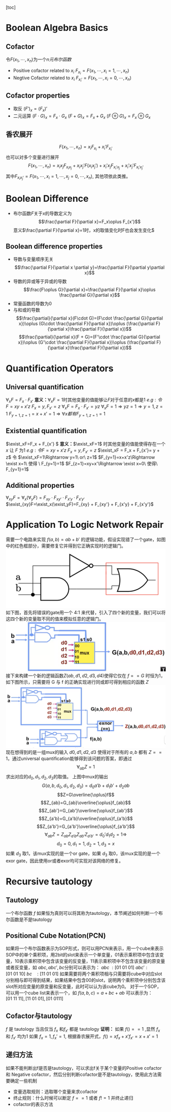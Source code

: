 [toc]
# Boolean Algebra Basics
## Cofactor
令$F(x_1,\cdots,x_n)$为一个$n元布尔函数$
* Positive cofactor related to $x_i$
$F_{x_i}=F(x_1,\cdots,x_i=1,\cdots,x_n)$
* Negtive Cofactor related to $x_i$
$F_{x_i'}=F(x_1,\cdots,x_i=0,\cdots,x_n)$
## Cofactor properties
* 取反
$(F')_x = (F_x)'$
* 二元运算
$(F\cdot G)_x=F_x\cdot G_x$
$(F+G)_x=F_x+G_x$
$(F\oplus G)_x=F_x\oplus G_x$
## 香农展开
$$F(x_1,\cdots,x_n)=x_iF_{x_i}+x_i'F_{x_i'}$$
也可以对多个变量进行展开
$$F(x_1,\cdots,x_n)=x_ix_jF_{x_ix_j}+x_ix_j'F(x_ix_j')+x_i'x_jF_{x_i'x_j}+x_i'x_j'F_{x_i'x_j'}$$
其中$F_{x_ix_j'}=F(x_1,\cdots,x_i=1,\cdots, x_j=0,\cdots,x_n)$, 其他项依此类推。
# Boolean Difference
* 布尔函数$F$关于$x$的导数定义为
$$\frac{\partial F}{\partial x}=F_x\oplus F_{x'}$$
意义$\frac{\partial F}{\partial x}=1时，x的取值变化时F也会发生变化$
## Boolean difference properties
* 导数与变量顺序无关
 $$\frac{\partial F}{\partial x \partial y}=\frac{\partial F}{\partial y\partial x}$$
* 导数的异或等于异或的导数
$$\frac{F\oplus G}{\partial x}=\frac{\partial F}{\partial x}\oplus \frac{\partial G}{\partial x}$$
* 常量函数的导数为0
* 与和或的导数
$$\frac{\partial}{\partial x}(F\cdot G)=(F\cdot \frac{\partial G}{\partial x})\oplus (G\cdot \frac{\partial F}{\partial x})\oplus (\frac{\partial F}{\partial x}\frac{\partial F}{\partial x})$$
$$\frac{\partial}{\partial x}(F + G)=(F'\cdot \frac{\partial G}{\partial x})\oplus (G'\cdot \frac{\partial F}{\partial x})\oplus (\frac{\partial F}{\partial x}\frac{\partial F}{\partial x})$$
# Quantification Operators
## Universal quantification
$\forall_xF=F_x\cdot F_{x'}$
**意义：**$\forall_xF=1$时其他变量的值能够让$F$对于任意的$x$都是1
$e.g:令F=xy + x'z$
$F_x=y, F_{x'}=z$
$\forall_xF=F_x\cdot F_{x'}=yz$
$\forall_xF=1\Rightarrow yz=1\Rightarrow y=1, z=1$
$F_{y=1,z=1}=x+x'=1\Rightarrow \forall x都有F_{y=1,z=1}=1$
## Existential quantification
$\exist_xF=F_x + F_{x'} $
**意义：**$\exist_xF=1$ 时其他变量的值能使得存在一个 $x$ 让 $F$ 为1
$e.g:令 F=xy + x'z$
$F_x=y, F_{x'}=z$
$\exist_xF = F_x + F_{x'}= y + z$
令 $\exist_xF=1\Rightarrow y=1\ or\ z=1$
$F_{y=1}=x+x'z\Rightarrow \exist x=1\ 使得 \ F_{y=1}=1$
$F_{z=1}=xy+x'\Rightarrow \exist x=0\ 使得\ F_{y=1}=1$
## Additional properties
$\forall_{xy}F=\forall_x(\forall_yF)=F_{xy}\cdot F_{xy'}\cdot F_{x'y}\cdot F_{x'y'}$
$\exist_{xy}F=\exist_x(\exist_yF)=F_{xy} + F_{xy'} + F_{x'y} + F_{x'y'}$
# Application To Logic Network Repair
需要一个电路来实现 $f(a,b)=ab + b'$ 的逻辑功能，假设实现错了一个gate，如图中的红色框部分，需要修复它并得到它正确实现时的逻辑门。
![wrong_circuit](./img/wrong_circuit.png)
如下图，首先将错误的gate用一个 4:1 来代替，引入了四个新的变量，我们可以将这四个新的变量取不同的值来模拟任意的逻辑门。
![replace_mux](./img/mux_replace.png)
接下来构建一个新的逻辑函数$Z(ab,d1,d2,d3,d4)$使得它仅在 $f==G$ 时恒为1，如下图所示，只需要将 G 与 f 的正确实现进行同或即可得到相应的函数 $Z$
![replace_mux](./img/exnor_circuit.png)
现在想得到的是一组mux的输入 $d0, d1, d2, d3$ 使得对于所有的 $a,b$ 都有 $Z==1$，通过universal quantification能够得到该问题的答案，即通过
$$\forall_{ab}Z=1$$
求出对应的$d_0, d_1, d_2, d_3$的取值。
上图中mux的输出
$$G(a,b,d_0, d_1, d_2, d_3)=d_0a'b+d_1b'+d_2ab$$
$$Z=G\overline{\oplus}f$$$$Z_{ab}=G_{ab}\overline{\oplus}f_{ab}$$$$Z_{ab'}=G_{ab'}\overline{\oplus}f_{ab'}$$$$Z_{a'b}=G_{a'b}\overline{\oplus}f_{a'b}$$$$Z_{a'b'}=G_{a'b'}\overline{\oplus}f_{a'b'}$$$$\forall_{ab}Z=Z_{ab}Z_{a'b}Z_{ab'}Z_{a'b'}=d_0'd_1d_2=1\Rightarrow $$$$d_0=0, d_1=1, d_2=1, d_3=x$$
如果 $d_3$ 取1，该mux实现的是一个or gate，如果 $d_3$ 取0，该mux实现的是一个exor gate，因此使用or或者exor均可实现对该网络的修复。
# Recursive tautology
## Tautology
一个布尔函数 $f$ 如果恒为真则可以将其称为tautology，本节阐述如何判断一个布尔函数是不是tautology
## Positional Cube Notation(PCN)
如果将一个布尔函数表示为SOP形式，则可以用PCN来表示，用一个cube来表示SOP中的单个乘积项，用2bit的slot来表示一个单变量，01表示乘积项中包含该变量，10表示乘积项中包含该变量的反变量，11表示乘积项中不包含该变量的原变量或者反变量，如 $abc, abc', bc$分别可以表示为：
$abc\ : [01\ 01\ 01]$
$abc': [01\ 01\ 10]$
$bc\ \ \ : [11\ 01\ 01]$
如果需要将两个乘积项相与只需要将cube中对应slot分别相与即可得到结果，如果结果中包含00的slot，说明两个乘积项中分别包含该slot所对应变量的原变量和反变量，此时可以认为该cube为0。
对于一个SOP，可以用一个cube list来表示一个，如 $f(a,b,c)=a+bc+ab$ 可以表示为：
$[01\ 11\ 11], [11\ 01\ 01], [01\ 01 11]$
## Cofactor与tautology
$f$ 是 tautology 当且仅当 $f_x$ 和$f_{x'}$ 都是 tautology
**证明：**
    如果 $f()==1$ ,显然 $f_x$ 和 $f_{x'}$ 均为1
    如果 $f_x=1, f_x'=1$, 根据香农展开式，$f()=xf_x + x'f_{x'} = x + x' = 1$  
## 递归方法
如果不能判断出f是否是tautology，可以求出f关于某个变量的Positive cofactor 和 Negative cofactor，然后分别判断cofactor是不是tautology，使用此方法需要确定一些机制
* 变量选取规则：选取哪个变量来求cofactor
* 终止规则：什么时候可以断定 $f==1$ 或者 $f != 1$ 并终止递归
* cofactor的表示方法
